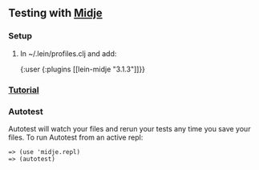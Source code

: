 ## Testing with [Midje](https://github.com/marick/Midje)
### Setup
1) In ~/.lein/profiles.clj and add:

    {:user {:plugins [[lein-midje "3.1.3"]]}}

### [Tutorial](https://github.com/marick/Midje/wiki/A-tutorial-introduction)

### Autotest
Autotest will watch your files and rerun your tests any time you save your files.
To run Autotest from an active repl:

    => (use 'midje.repl)
    => (autotest)

